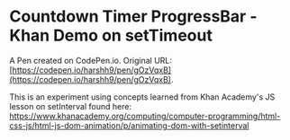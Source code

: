 # Countdown Timer ProgressBar - Khan Demo on setTimeout

A Pen created on CodePen.io. Original URL: [https://codepen.io/harshh9/pen/gOzVqxB](https://codepen.io/harshh9/pen/gOzVqxB).

This is an experiment using concepts learned from Khan Academy's JS lesson on setInterval found here:
https://www.khanacademy.org/computing/computer-programming/html-css-js/html-js-dom-animation/p/animating-dom-with-setinterval